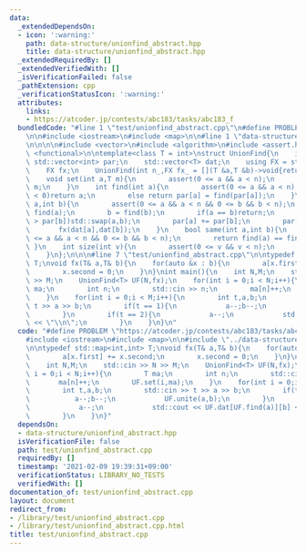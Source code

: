 ```yaml
---
data:
  _extendedDependsOn:
  - icon: ':warning:'
    path: data-structure/unionfind_abstract.hpp
    title: data-structure/unionfind_abstract.hpp
  _extendedRequiredBy: []
  _extendedVerifiedWith: []
  _isVerificationFailed: false
  _pathExtension: cpp
  _verificationStatusIcon: ':warning:'
  attributes:
    links:
    - https://atcoder.jp/contests/abc183/tasks/abc183_f
  bundledCode: "#line 1 \"test/unionfind_abstract.cpp\"\n#define PROBLEM \"https://atcoder.jp/contests/abc183/tasks/abc183_f\"\
    \n\n#include <iostream>\n#include <map>\n\n#line 1 \"data-structure/unionfind_abstract.hpp\"\
    \n\n\n\n#include <vector>\n#include <algorithm>\n#include <assert.h>\n#include\
    \ <functional>\n\ntemplate<class T = int>\nstruct UnionFind{\n    int n;\n   \
    \ std::vector<int> par;\n    std::vector<T> dat;\n    using FX = std::function<void(T&,T&)>;\n\
    \    FX fx;\n    UnionFind(int n_,FX fx_ = [](T &a,T &b)->void{return;}):n(n_),par(n_,-1),dat(n_),fx(fx_){}\n\
    \    void set(int a,T m){\n        assert(0 <= a && a < n);\n        dat[a] =\
    \ m;\n    }\n    int find(int a){\n        assert(0 <= a && a < n);\n        if(par[a]\
    \ < 0)return a;\n        else return par[a] = find(par[a]);\n    }\n    void unite(int\
    \ a,int b){\n        assert(0 <= a && a < n && 0 <= b && b < n);\n        a =\
    \ find(a);\n        b = find(b);\n        if(a == b)return;\n        if(par[a]\
    \ > par[b])std::swap(a,b);\n        par[a] += par[b];\n        par[b] = a;\n \
    \       fx(dat[a],dat[b]);\n    }\n    bool same(int a,int b){\n        assert(0\
    \ <= a && a < n && 0 <= b && b < n);\n        return find(a) == find(b);\n   \
    \ }\n    int size(int v){\n        assert(0 <= v && v < n);\n        return -par[v];\n\
    \    }\n};\n\n\n#line 7 \"test/unionfind_abstract.cpp\"\n\ntypedef std::map<int,int>\
    \ T;\nvoid fx(T& a,T& b){\n    for(auto &x : b){\n        a[x.first] += x.second;\n\
    \        x.second = 0;\n    }\n}\nint main(){\n    int N,M;\n    std::cin >> N\
    \ >> M;\n    UnionFind<T> UF(N,fx);\n    for(int i = 0;i < N;i++){\n        T\
    \ ma;\n        int n;\n        std::cin >> n;\n        ma[n]++;\n        UF.set(i,ma);\n\
    \    }\n    for(int i = 0;i < M;i++){\n        int t,a,b;\n        std::cin >>\
    \ t >> a >> b;\n        if(t == 1){\n            a--;b--;\n            UF.unite(a,b);\n\
    \        }\n        if(t == 2){\n            a--;\n            std::cout << UF.dat[UF.find(a)][b]\
    \ << \"\\n\";\n        }\n    }\n}\n"
  code: "#define PROBLEM \"https://atcoder.jp/contests/abc183/tasks/abc183_f\"\n\n\
    #include <iostream>\n#include <map>\n\n#include \"../data-structure/unionfind_abstract.hpp\"\
    \n\ntypedef std::map<int,int> T;\nvoid fx(T& a,T& b){\n    for(auto &x : b){\n\
    \        a[x.first] += x.second;\n        x.second = 0;\n    }\n}\nint main(){\n\
    \    int N,M;\n    std::cin >> N >> M;\n    UnionFind<T> UF(N,fx);\n    for(int\
    \ i = 0;i < N;i++){\n        T ma;\n        int n;\n        std::cin >> n;\n \
    \       ma[n]++;\n        UF.set(i,ma);\n    }\n    for(int i = 0;i < M;i++){\n\
    \        int t,a,b;\n        std::cin >> t >> a >> b;\n        if(t == 1){\n \
    \           a--;b--;\n            UF.unite(a,b);\n        }\n        if(t == 2){\n\
    \            a--;\n            std::cout << UF.dat[UF.find(a)][b] << \"\\n\";\n\
    \        }\n    }\n}"
  dependsOn:
  - data-structure/unionfind_abstract.hpp
  isVerificationFile: false
  path: test/unionfind_abstract.cpp
  requiredBy: []
  timestamp: '2021-02-09 19:39:31+09:00'
  verificationStatus: LIBRARY_NO_TESTS
  verifiedWith: []
documentation_of: test/unionfind_abstract.cpp
layout: document
redirect_from:
- /library/test/unionfind_abstract.cpp
- /library/test/unionfind_abstract.cpp.html
title: test/unionfind_abstract.cpp
---
```

